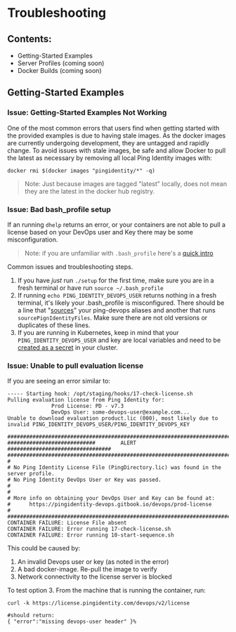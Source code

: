 # Troubleshooting

## Contents:

* Getting-Started Examples
* Server Profiles \(coming soon\)
* Docker Builds \(coming soon\)

## Getting-Started Examples

### Issue: Getting-Started Examples Not Working

One of the most common errors that users find when getting started with the provided examples is due to having stale images. As the docker images are currently undergoing development, they are untagged and rapidly change. To avoid issues with stale images, be safe and allow Docker to pull the latest as necessary by removing all local Ping Identity images with:

```text
docker rmi $(docker images "pingidentity/*" -q)
```

> Note: Just because images are tagged "latest" locally, does not mean they are the latest in the docker hub registry.

### Issue: Bad bash_profile setup

If an running `dhelp` returns an error, or your containers are not able to pull a license based on your DevOps user and Key there may be some misconfiguration. 

> Note: if you are unfamiliar with `.bash_profile` here's a [quick intro](https://friendly-101.readthedocs.io/en/latest/bashprofile.html)

Common issues and troubleshooting steps. 
  1. If you have _just_ run `./setup` for the first time, make sure you are in a fresh terminal or have run `source ~/.bash_profile`
  2. If running `echo PING_IDENTITY_DEVOPS_USER` returns nothing in a fresh terminal, it's likely your .bash_profile is misconfigured. There should be a line that "[sources](https://friendly-101.readthedocs.io/en/latest/bashprofile.html#sourcing-your-bash-profile)" your ping-devops aliases and another that runs `sourcePignIdentityFiles`. Make sure there are not old versions or duplicates of these lines.
  3. If you are running in Kubernetes, keep in mind that your `PING_IDENTITY_DEVOPS_USER` and key are local variables and need to be [created as a secret](../../20-kubernetes/README.md#licenses) in your cluster.  


### Issue: Unable to pull evaluation license

If you are seeing an error similar to: 
  ```
  ----- Starting hook: /opt/staging/hooks/17-check-license.sh
  Pulling evaluation license from Ping Identity for:
                Prod License: PD - v7.3 
                DevOps User: some-devops-user@example.com...
  Unable to download evaluation product.lic (000), most likely due to invalid PING_IDENTITY_DEVOPS_USER/PING_IDENTITY_DEVOPS_KEY

  ##################################################################################
  ############################        ALERT        #################################
  ##################################################################################
  # 
  # No Ping Identity License File (PingDirectory.lic) was found in the server profile.
  # No Ping Identity DevOps User or Key was passed.  
  # 
  # 
  # More info on obtaining your DevOps User and Key can be found at:
  #      https://pingidentity-devops.gitbook.io/devops/prod-license
  # 
  ##################################################################################
  CONTAINER FAILURE: License File absent
  CONTAINER FAILURE: Error running 17-check-license.sh
  CONTAINER FAILURE: Error running 10-start-sequence.sh
  ```
This could be caused by: 
  1. An invalid Devops user or key (as noted in the error)
  2. A bad docker-image. Re-pull the image to verify
  3. Network connectivity to the license server is blocked

To test option 3. From the machine that is running the container, run:
```
curl -k https://license.pingidentity.com/devops/v2/license

#should return:
{ "error":"missing devops-user header" }%             
```
